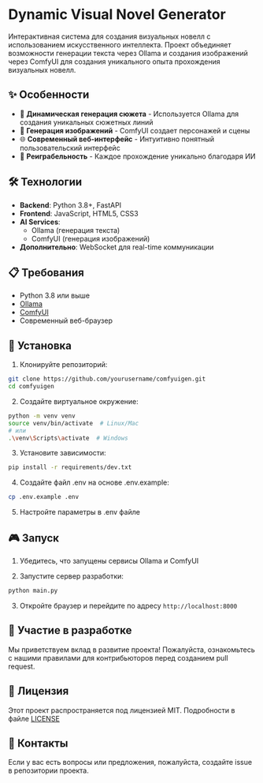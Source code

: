 # Dynamic Visual Novel Generator

Интерактивная система для создания визуальных новелл с использованием искусственного интеллекта. Проект объединяет возможности генерации текста через Ollama и создания изображений через ComfyUI для создания уникального опыта прохождения визуальных новелл.

## ✨ Особенности

- 🤖 **Динамическая генерация сюжета** - Используется Ollama для создания уникальных сюжетных линий
- 🎨 **Генерация изображений** - ComfyUI создает персонажей и сцены
- 🌐 **Современный веб-интерфейс** - Интуитивно понятный пользовательский интерфейс
- 🔄 **Реиграбельность** - Каждое прохождение уникально благодаря ИИ

## 🛠 Технологии

- **Backend**: Python 3.8+, FastAPI
- **Frontend**: JavaScript, HTML5, CSS3
- **AI Services**: 
  - Ollama (генерация текста)
  - ComfyUI (генерация изображений)
- **Дополнительно**: WebSocket для real-time коммуникации

## 📋 Требования

- Python 3.8 или выше
- [Ollama](https://ollama.ai/)
- [ComfyUI](https://github.com/comfyanonymous/ComfyUI)
- Современный веб-браузер

## 🚀 Установка

1. Клонируйте репозиторий:
```bash
git clone https://github.com/yourusername/comfyuigen.git
cd comfyuigen
```

2. Создайте виртуальное окружение:
```bash
python -m venv venv
source venv/bin/activate  # Linux/Mac
# или
.\venv\Scripts\activate  # Windows
```

3. Установите зависимости:
```bash
pip install -r requirements/dev.txt
```

4. Создайте файл .env на основе .env.example:
```bash
cp .env.example .env
```

5. Настройте параметры в .env файле

## 🎮 Запуск

1. Убедитесь, что запущены сервисы Ollama и ComfyUI

2. Запустите сервер разработки:
```bash
python main.py
```

3. Откройте браузер и перейдите по адресу `http://localhost:8000`

## 🤝 Участие в разработке

Мы приветствуем вклад в развитие проекта! Пожалуйста, ознакомьтесь с нашими правилами для контрибьюторов перед созданием pull request.

## 📝 Лицензия

Этот проект распространяется под лицензией MIT. Подробности в файле [LICENSE](LICENSE)

## 📧 Контакты

Если у вас есть вопросы или предложения, пожалуйста, создайте issue в репозитории проекта.
